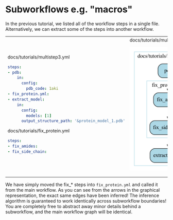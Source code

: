 # Subworkflows e.g. "macros"

In the previous tutorial, we listed all of the workflow steps in a single file. Alternatively, we can extract some of the steps into another workflow.

<table>
<tr>
<td>
docs/tutorials/multistep3.yml

```yaml
steps:
- pdb:
    in:
      config:
        pdb_code: 1aki
- fix_protein.yml:
- extract_model:
    in:
      config:
        models: [1]
      output_structure_path: '&protein_model_1.pdb'
```

docs/tutorials/fix_protein.yml

```yaml
steps:
- fix_amides:
- fix_side_chain:
```

</td>
<td>
docs/tutorials/multistep3.yml.gv.png

![Multistep](multistep3.yml.gv.png)

</td>
</tr>
</table>

We have simply moved the fix_* steps into `fix_protein.yml` and called it from the main workflow. As you can see from the arrows in the graphical representation, the exact same edges have been inferred! The inference algorithm is guaranteed to work identically across subworkflow boundaries! You are completely free to abstract away minor details behind a subworkflow, and the main workflow graph will be identical.